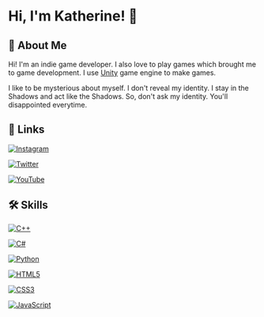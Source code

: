 
# Hi, I'm Katherine! 👋


## 🚀 About Me
Hi! I'm an indie game developer. I also love to play games which brought me to game development. I use [Unity](https://unity.com/) game engine to make games.

I like to be mysterious about myself. I don't reveal my identity. I stay in the Shadows and act like the Shadows. So, don't ask my identity. You'll disappointed everytime.


## 🔗 Links
[![Instagram](https://img.shields.io/badge/instagram-%23E1306C.svg?style=for-the-badge&logo=instagram&logoColor=white)](https://www.instagram.com/shadow_ryt/)

[![Twitter](https://img.shields.io/badge/twitter-%231DA1F2.svg?style=for-the-badge&logo=twitter&logoColor=white)](https://twitter.com/Shadow_RYT)

[![YouTube](https://img.shields.io/badge/youtube-%23FF0000.svg?style=for-the-badge&logo=youtube&logoColor=white)](https://www.youtube.com/channel/UCc16FizvBj8H8i5ZzcXNNsQ)


## 🛠 Skills
[![C++](https://img.shields.io/badge/c%2b%2b-%231DA1F2.svg?style=for-the-badge&logo=c%2b%2b&logoColor=white)]()

[![C#](https://img.shields.io/badge/c%23-%23239120.svg?style=for-the-badge&logo=c-sharp&logoColor=white)]()

[![Python](https://img.shields.io/badge/python-%2314354C.svg?style=for-the-badge&logo=python&logoColor=white)]()

[![HTML5](https://img.shields.io/badge/html5-%23E34F26.svg?style=for-the-badge&logo=html5&logoColor=white)]()

[![CSS3](https://img.shields.io/badge/css3-%231572B6.svg?style=for-the-badge&logo=css3&logoColor=white)]()

[![JavaScript](https://img.shields.io/badge/javascript-%23323330.svg?style=for-the-badge&logo=javascript&logoColor=%23F7DF1E)]()
